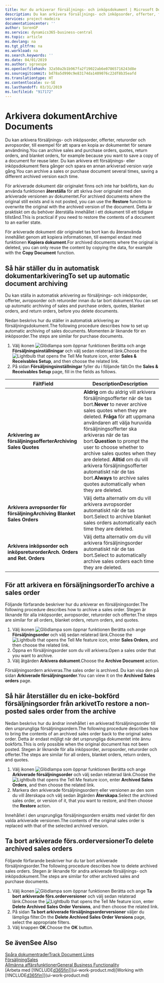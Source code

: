 ```yaml
---
title: Hur du arkiverar försäljnings- och inköpsdokument | Microsoft Docs
description: Du kan arkivera försäljnings- och inköpsorder, offerter, försäljningsreturorder och avropsorder, och du kan använda arkiverade dokumentet för att återskapa dokumentet som det arkiverades från.
services: project-madeira
documentationcenter: ''
author: SorenGP
ms.service: dynamics365-business-central
ms.topic: article
ms.devlang: na
ms.tgt_pltfrm: na
ms.workload: na
ms.search.keywords: ''
ms.date: 04/01/2019
ms.author: sgroespe
ms.openlocfilehash: 32a50a2b1b967fa2f19022ab6e07865716243d8e
ms.sourcegitcommit: bd78a5d990c9e83174da1409076c22df8b35eafd
ms.translationtype: HT
ms.contentlocale: sv-SE
ms.lasthandoff: 03/31/2019
ms.locfileid: "917172"
---
```

# <a name="archive-documents"></a><span data-ttu-id="a1720-103">Arkivera dokument</span><span class="sxs-lookup"><span data-stu-id="a1720-103">Archive Documents</span></span>
<span data-ttu-id="a1720-104">Du kan arkivera försäljnings- och inköpsorder, offerter, returorder och avropsorder, till exempel för att spara en kopia av dokumentet för senare användning.</span><span class="sxs-lookup"><span data-stu-id="a1720-104">You can archive sales and purchase orders, quotes, return orders, and blanket orders, for example because you want to save a copy of a document for reuse later.</span></span> <span data-ttu-id="a1720-105">Du kan arkivera ett försäljnings- eller inköpsdokument flera gånger och spara en annan arkiverad version varje gång.</span><span class="sxs-lookup"><span data-stu-id="a1720-105">You can archive a sales or purchase document several times, saving a different archived version each time.</span></span>

<span data-ttu-id="a1720-106">För arkiverade dokument där originalet finns och inte har bokförts, kan du använda funktionen **återställa** för att skriva över originalet med den arkiverade versionen av dokumentet.</span><span class="sxs-lookup"><span data-stu-id="a1720-106">For archived documents where the original still exists and is not posted, you can use the **Restore** function to overwrite the original with the archived version of the document.</span></span> <span data-ttu-id="a1720-107">Detta är praktiskt om du behöver återställa innehållet i ett dokument till ett tidigare tillstånd.</span><span class="sxs-lookup"><span data-stu-id="a1720-107">This is practical if you need to restore the contents of a document to an earlier state.</span></span>

<span data-ttu-id="a1720-108">För arkiverade dokument där originalet tas bort kan du återanvända innehållet genom att kopiera informationen, till exempel endast med funktionen **Kopiera dokument**.</span><span class="sxs-lookup"><span data-stu-id="a1720-108">For archived documents where the original is deleted, you can only reuse the content by copying the data, for example with the **Copy Document** function.</span></span>   

## <a name="to-set-up-automatic-document-archiving"></a><span data-ttu-id="a1720-109">Så här ställer du in automatisk dokumentarkivering</span><span class="sxs-lookup"><span data-stu-id="a1720-109">To set up automatic document archiving</span></span>  
<span data-ttu-id="a1720-110">Du kan ställa in automatisk arkivering av försäljnings- och inköpsorder, offerter, avropsorder och returorder innan du tar bort dokument.</span><span class="sxs-lookup"><span data-stu-id="a1720-110">You can set up automatic archiving of sales and purchase orders, quotes, blanket orders, and return orders, before you delete documents.</span></span>

<span data-ttu-id="a1720-111">Nedan beskrivs hur du ställer in automatisk arkivering av försäljningsdokument.</span><span class="sxs-lookup"><span data-stu-id="a1720-111">The following procedure describes how to set up automatic archiving of sales documents.</span></span> <span data-ttu-id="a1720-112">Momenten är liknande för en inköpsorder.</span><span class="sxs-lookup"><span data-stu-id="a1720-112">The steps are similar for purchase documents.</span></span>
1.  <span data-ttu-id="a1720-113">Välj ikonen ![Glödlampa som öppnar funktionen Berätta](media/ui-search/search_small.png "Berätta vad du vill göra") och ange **Försäljningsinställningar** och välj sedan relaterad länk.</span><span class="sxs-lookup"><span data-stu-id="a1720-113">Choose the ![Lightbulb that opens the Tell Me feature](media/ui-search/search_small.png "Tell me what you want to do") icon, enter **Sales & Receivables Setup**, and then choose the related link.</span></span>
2. <span data-ttu-id="a1720-114">På sidan **Försäljningsinställningar** fyller du i följande fält:</span><span class="sxs-lookup"><span data-stu-id="a1720-114">On the **Sales & Receivables Setup** page, fill in the fields as follows.</span></span>

|<span data-ttu-id="a1720-115">Fält</span><span class="sxs-lookup"><span data-stu-id="a1720-115">Field</span></span>|<span data-ttu-id="a1720-116">Description</span><span class="sxs-lookup"><span data-stu-id="a1720-116">Description</span></span>|
|-----|-----------|
|<span data-ttu-id="a1720-117">**Arkivering av försäljningsofferter**</span><span class="sxs-lookup"><span data-stu-id="a1720-117">**Archiving Sales Quotes**</span></span>|<span data-ttu-id="a1720-118">**Aldrig** om du aldrig vill arkivera försäljningsofferter när de tas bort.</span><span class="sxs-lookup"><span data-stu-id="a1720-118">**Never** to never archive sales quotes when they are deleted.</span></span> <span data-ttu-id="a1720-119">**Fråga** för att uppmana användaren att välja huruvida försäljningsofferter ska arkiveras när de tas bort.</span><span class="sxs-lookup"><span data-stu-id="a1720-119">**Question** to prompt the user to choose whether to archive sales quotes when they are deleted.</span></span> <span data-ttu-id="a1720-120">**Alltid** om du vill arkivera försäljningsofferter automatiskt när de tas bort.</span><span class="sxs-lookup"><span data-stu-id="a1720-120">**Always** to archive sales quotes automatically when they are deleted.</span></span>|
|<span data-ttu-id="a1720-121">**Arkivera avropsorder för försäljning**</span><span class="sxs-lookup"><span data-stu-id="a1720-121">**Archiving Blanket Sales Orders**</span></span>|<span data-ttu-id="a1720-122">Välj detta alternativ om du vill arkivera avropsorder automatiskt när de tas bort.</span><span class="sxs-lookup"><span data-stu-id="a1720-122">Select to archive blanket sales orders automatically each time they are deleted.</span></span>|
|<span data-ttu-id="a1720-123">**Arkivera inköpsorder och inköpsreturorder**</span><span class="sxs-lookup"><span data-stu-id="a1720-123">**Arch. Orders and Ret. Orders**</span></span>|<span data-ttu-id="a1720-124">Välj detta alternativ om du vill arkivera försäljningsorder automatiskt när de tas bort.</span><span class="sxs-lookup"><span data-stu-id="a1720-124">Select to automatically archive sales orders each time they are deleted.</span></span>|

## <a name="to-archive-a-sales-order"></a><span data-ttu-id="a1720-125">För att arkivera en försäljningsorder</span><span class="sxs-lookup"><span data-stu-id="a1720-125">To archive a sales order</span></span>
<span data-ttu-id="a1720-126">Följande förfarande beskriver hur du arkiverar en försäljningsorder.</span><span class="sxs-lookup"><span data-stu-id="a1720-126">The following procedure describes how to archive a sales order.</span></span> <span data-ttu-id="a1720-127">Stegen är liknande för alla inköpsorder, avropsorder, returorder och offerter.</span><span class="sxs-lookup"><span data-stu-id="a1720-127">The steps are similar for all orders, blanket orders, return orders, and quotes.</span></span>

1.  <span data-ttu-id="a1720-128">Välj ikonen ![Glödlampa som öppnar funktionen Berätta](media/ui-search/search_small.png "Glödlampa som öppnar funktionen Berätta") och ange **Försäljningsorder** och välj sedan relaterad länk.</span><span class="sxs-lookup"><span data-stu-id="a1720-128">Choose the ![Lightbulb that opens the Tell Me feature](media/ui-search/search_small.png "Tell me what you want to do") icon, enter **Sales Orders**, and then choose the related link.</span></span>  
2.  <span data-ttu-id="a1720-129">Öppna en försäljningsorder som du vill arkivera.</span><span class="sxs-lookup"><span data-stu-id="a1720-129">Open a sales order that you want to archive.</span></span>  
3.  <span data-ttu-id="a1720-130">Välj åtgärden **Arkivera dokument**.</span><span class="sxs-lookup"><span data-stu-id="a1720-130">Choose the **Archive Document** action.</span></span>

<span data-ttu-id="a1720-131">Försäljningsordern arkiveras.</span><span class="sxs-lookup"><span data-stu-id="a1720-131">The sales order is archived.</span></span> <span data-ttu-id="a1720-132">Du kan visa den på sidan **Arkiverade försäljningsorder**.</span><span class="sxs-lookup"><span data-stu-id="a1720-132">You can view it on the **Archived Sales orders** page.</span></span>

## <a name="to-restore-a-non-posted-sales-order-from-the-archive"></a><span data-ttu-id="a1720-133">Så här återställer du en icke-bokförd försäljningsorder från arkivet</span><span class="sxs-lookup"><span data-stu-id="a1720-133">To restore a non-posted sales order from the archive</span></span>
<span data-ttu-id="a1720-134">Nedan beskrivs hur du ändrar innehållet i en arkiverad försäljningsorder till den ursprungliga försäljningsordern.</span><span class="sxs-lookup"><span data-stu-id="a1720-134">The following procedure describes how to bring the contents of an archived sales order back to the original sales order.</span></span> <span data-ttu-id="a1720-135">Detta är endast möjligt när det ursprungliga dokumentet inte ännu bokförts.</span><span class="sxs-lookup"><span data-stu-id="a1720-135">This is only possible when the original document has not been posted.</span></span> <span data-ttu-id="a1720-136">Stegen är liknande för alla inköpsorder, avropsorder, returorder och offerter.</span><span class="sxs-lookup"><span data-stu-id="a1720-136">The steps are similar for all orders, blanket orders, return orders, and quotes.</span></span>

1. <span data-ttu-id="a1720-137">Välj ikonen ![Glödlampa som öppnar funktionen Berätta](media/ui-search/search_small.png "Berätta vad du vill göra") och ange **Arkiverade försäljningsorder** och välj sedan relaterad länk.</span><span class="sxs-lookup"><span data-stu-id="a1720-137">Choose the ![Lightbulb that opens the Tell Me feature](media/ui-search/search_small.png "Tell me what you want to do") icon, enter **Archived Sales Orders**, and then choose the related link.</span></span>
2. <span data-ttu-id="a1720-138">Markera den arkiverade försäljningsordern eller versionen av den som du vill återskapa och välj sedan åtgärden **Återskapa**.</span><span class="sxs-lookup"><span data-stu-id="a1720-138">Select the archived sales order, or version of it, that you want to restore, and then choose the **Restore** action.</span></span>  

<span data-ttu-id="a1720-139">Innehållet i den ursprungliga försäljningsordern ersätts med värdet för den valda arkiverade versionen.</span><span class="sxs-lookup"><span data-stu-id="a1720-139">The contents of the original sales order is replaced with that of the selected archived version.</span></span>

## <a name="to-delete-archived-sales-orders"></a><span data-ttu-id="a1720-140">Ta bort arkiverade förs.orderversioner</span><span class="sxs-lookup"><span data-stu-id="a1720-140">To delete archived sales orders</span></span>
<span data-ttu-id="a1720-141">Följande förfarande beskriver hur du tar bort arkiverade försäljningsorder.</span><span class="sxs-lookup"><span data-stu-id="a1720-141">The following procedure describes how to delete archived sales orders.</span></span> <span data-ttu-id="a1720-142">Stegen är liknande för andra arkiverade försäljnings- och inköpsdokument.</span><span class="sxs-lookup"><span data-stu-id="a1720-142">The steps are similar for other archived sales and purchase documents.</span></span>

1.  <span data-ttu-id="a1720-143">Välj ikonen ![Glödlampa som öppnar funktionen Berätta](media/ui-search/search_small.png "Berätta vad du vill göra") och ange **Ta bort arkiverade förs.orderversioner** och välj sedan relaterad länk.</span><span class="sxs-lookup"><span data-stu-id="a1720-143">Choose the ![Lightbulb that opens the Tell Me feature](media/ui-search/search_small.png "Tell me what you want to do") icon, enter **Delete Archived Sales Order Versions**, and then choose the related link.</span></span>  
2.  <span data-ttu-id="a1720-144">På sidan **Ta bort arkiverade försäljningsorderversioner** väljer du lämpliga filter.</span><span class="sxs-lookup"><span data-stu-id="a1720-144">On the **Delete Archived Sales Order Versions** page, select the appropriate filters.</span></span>  
3.  <span data-ttu-id="a1720-145">Välj knappen **OK**.</span><span class="sxs-lookup"><span data-stu-id="a1720-145">Choose the **OK** button.</span></span>

## <a name="see-also"></a><span data-ttu-id="a1720-146">Se även</span><span class="sxs-lookup"><span data-stu-id="a1720-146">See Also</span></span>
[<span data-ttu-id="a1720-147">Spåra dokumentrader</span><span class="sxs-lookup"><span data-stu-id="a1720-147">Track Document Lines</span></span>](across-how-to-track-document-lines.md)  
[<span data-ttu-id="a1720-148">Försäljning</span><span class="sxs-lookup"><span data-stu-id="a1720-148">Sales</span></span>](sales-manage-sales.md)  
[<span data-ttu-id="a1720-149">Allmänna affärsfunktioner</span><span class="sxs-lookup"><span data-stu-id="a1720-149">General Business Functionality</span></span>](ui-across-business-areas.md)  
<span data-ttu-id="a1720-150">[Arbeta med [!INCLUDE[d365fin](includes/d365fin_md.md)]](ui-work-product.md)</span><span class="sxs-lookup"><span data-stu-id="a1720-150">[Working with [!INCLUDE[d365fin](includes/d365fin_md.md)]](ui-work-product.md)</span></span>
